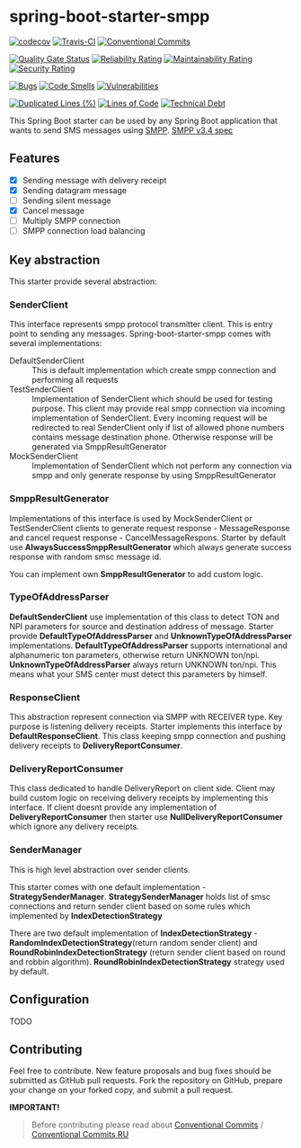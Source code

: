 # spring-boot-starter-smpp

[![codecov](https://codecov.io/gh/MikeSafonov/spring-boot-starter-smpp/branch/master/graph/badge.svg)](https://codecov.io/gh/MikeSafonov/spring-boot-starter-smpp)
[![Travis-CI](https://travis-ci.com/MikeSafonov/spring-boot-starter-smpp.svg?branch=master)](https://travis-ci.com/MikeSafonov/spring-boot-starter-smpp)
[![Conventional Commits](https://img.shields.io/badge/Conventional%20Commits-1.0.0-yellow.svg)](https://conventionalcommits.org)

[![Quality Gate Status](https://sonarcloud.io/api/project_badges/measure?project=MikeSafonov_spring-boot-starter-smpp&metric=alert_status)](https://sonarcloud.io/dashboard?id=MikeSafonov_spring-boot-starter-smpp)
[![Reliability Rating](https://sonarcloud.io/api/project_badges/measure?project=MikeSafonov_spring-boot-starter-smpp&metric=reliability_rating)](https://sonarcloud.io/dashboard?id=MikeSafonov_spring-boot-starter-smpp)
[![Maintainability Rating](https://sonarcloud.io/api/project_badges/measure?project=MikeSafonov_spring-boot-starter-smpp&metric=sqale_rating)](https://sonarcloud.io/dashboard?id=MikeSafonov_spring-boot-starter-smpp)
[![Security Rating](https://sonarcloud.io/api/project_badges/measure?project=MikeSafonov_spring-boot-starter-smpp&metric=security_rating)](https://sonarcloud.io/dashboard?id=MikeSafonov_spring-boot-starter-smpp)

[![Bugs](https://sonarcloud.io/api/project_badges/measure?project=MikeSafonov_spring-boot-starter-smpp&metric=bugs)](https://sonarcloud.io/dashboard?id=MikeSafonov_spring-boot-starter-smpp)
[![Code Smells](https://sonarcloud.io/api/project_badges/measure?project=MikeSafonov_spring-boot-starter-smpp&metric=code_smells)](https://sonarcloud.io/dashboard?id=MikeSafonov_spring-boot-starter-smpp)
[![Vulnerabilities](https://sonarcloud.io/api/project_badges/measure?project=MikeSafonov_spring-boot-starter-smpp&metric=vulnerabilities)](https://sonarcloud.io/dashboard?id=MikeSafonov_spring-boot-starter-smpp)

[![Duplicated Lines (%)](https://sonarcloud.io/api/project_badges/measure?project=MikeSafonov_spring-boot-starter-smpp&metric=duplicated_lines_density)](https://sonarcloud.io/dashboard?id=MikeSafonov_spring-boot-starter-smpp)
[![Lines of Code](https://sonarcloud.io/api/project_badges/measure?project=MikeSafonov_spring-boot-starter-smpp&metric=ncloc)](https://sonarcloud.io/dashboard?id=MikeSafonov_spring-boot-starter-smpp)
[![Technical Debt](https://sonarcloud.io/api/project_badges/measure?project=MikeSafonov_spring-boot-starter-smpp&metric=sqale_index)](https://sonarcloud.io/dashboard?id=MikeSafonov_spring-boot-starter-smpp)


This Spring Boot starter can be used by any Spring Boot application that wants to send SMS messages 
using [SMPP](https://en.wikipedia.org/wiki/Short_Message_Peer-to-Peer). [SMPP v3.4 spec](http://docs.nimta.com/SMPP_v3_4_Issue1_2.pdf)

## Features

- [x] Sending message with delivery receipt 
- [x] Sending datagram message
- [ ] Sending silent message
- [x] Cancel message
- [ ] Multiply SMPP connection
- [ ] SMPP connection load balancing

## Key abstraction

This starter provide several abstraction:

### SenderClient

This interface represents smpp protocol transmitter client. This is entry point to sending any messages.
Spring-boot-starter-smpp comes with several implementations:


<dl>
  <dt>DefaultSenderClient</dt>
  <dd>This is default implementation which create smpp connection and performing all requests</dd>
  
  <dt>TestSenderClient</dt>
  <dd>Implementation of SenderClient which should be used for testing purpose. 
  This client may provide real smpp connection via incoming implementation of SenderClient. 
  Every incoming request will be redirected to real SenderClient only if list of allowed phone numbers contains message destination phone. 
  Otherwise response will be generated via SmppResultGenerator</dd>
    
  <dt>MockSenderClient</dt>
  <dd>Implementation of SenderClient which not perform any connection via smpp and only generate response by using SmppResultGenerator</dd>
</dl>


### SmppResultGenerator

Implementations of this interface is used by MockSenderClient or TestSenderClient clients to generate request response - MessageResponse and cancel request response - CancelMessageRespons. 
Starter by default use **AlwaysSuccessSmppResultGenerator** which always generate success response with random smsc message id.

You can implement own **SmppResultGenerator** to add custom logic.

### TypeOfAddressParser

**DefaultSenderClient** use implementation of this class to detect TON and NPI parameters for source and destination address of message.
Starter provide **DefaultTypeOfAddressParser** and **UnknownTypeOfAddressParser** implementations. 
**DefaultTypeOfAddressParser** supports international and alphanumeric ton parameters, otherwise return UNKNOWN ton/npi. **UnknownTypeOfAddressParser**
always return UNKNOWN ton/npi. This means what your SMS center must detect this parameters by himself.


### ResponseClient

This abstraction represent connection via SMPP with RECEIVER type. Key purpose is listening delivery receipts. Starter implements
this interface by **DefaultResponseClient**. This class keeping smpp connection and pushing delivery receipts to **DeliveryReportConsumer**.

### DeliveryReportConsumer

This class dedicated to handle DeliveryReport on client side. Client may build custom logic on receiving delivery receipts by implementing this interface.
If client doesnt provide any implementation of **DeliveryReportConsumer** then starter use **NullDeliveryReportConsumer** which ignore any delivery receipts.

### SenderManager

This is high level abstraction over sender clients.

This starter comes with one default implementation - **StrategySenderManager**. **StrategySenderManager** holds
list of smsc connections and return sender client based on some rules which implemented by **IndexDetectionStrategy**

There are two default implementation of **IndexDetectionStrategy** - **RandomIndexDetectionStrategy**(return random sender client) and **RoundRobinIndexDetectionStrategy**
(return sender client based on round and robbin algorithm). **RoundRobinIndexDetectionStrategy** strategy used by default.

## Configuration
TODO

## Contributing

Feel free to contribute. 
New feature proposals and bug fixes should be submitted as GitHub pull requests. 
Fork the repository on GitHub, prepare your change on your forked copy, and submit a pull request.

**IMPORTANT!**
>Before contributing please read about [Conventional Commits](https://www.conventionalcommits.org/en/v1.0.0-beta.2/) / [Conventional Commits RU](https://www.conventionalcommits.org/ru/v1.0.0-beta.2/)
